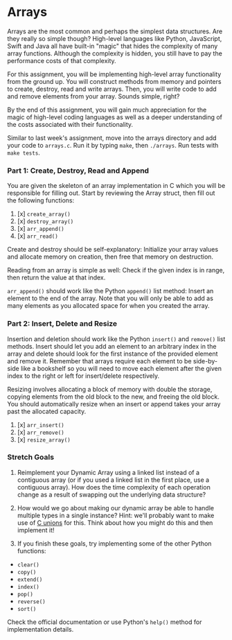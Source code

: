# Arrays

Arrays are the most common and perhaps the simplest data structures. Are they really so simple though? High-level languages like Python, JavaScript, Swift and Java all have built-in "magic" that hides the complexity of many array functions. Although the complexity is hidden, you still have to pay the performance costs of that complexity.

For this assignment, you will be implementing high-level array functionality from the ground up. You will construct methods from memory and pointers to create, destroy, read and write arrays. Then, you will write code to add and remove elements from your array. Sounds simple, right?

By the end of this assignment, you will gain much appreciation for the magic of high-level coding languages as well as a deeper understanding of the costs associated with their functionality.

Similar to last week's assignment, move into the arrays directory and add your code to `arrays.c`. Run it by typing `make`, then `./arrays`. Run tests with `make tests`.

### Part 1: Create, Destroy, Read and Append

You are given the skeleton of an array implementation in C which you will be responsible for filling out. Start by reviewing the Array struct, then fill out the following functions:

1. [x] `create_array()`
2. [x] `destroy_array()`
3. [x] `arr_append()`
4. [x] `arr_read()`

Create and destroy should be self-explanatory: Initialize your array values and allocate memory on creation, then free that memory on destruction.

Reading from an array is simple as well: Check if the given index is in range, then return the value at that index.

`arr_append()` should work like the Python `append()` list method: Insert an element to the end of the array. Note that you will only be able to add as many elements as you allocated space for when you created the array.

### Part 2: Insert, Delete and Resize

Insertion and deletion should work like the Python `insert()` and `remove()` list methods. Insert should let you add an element to an arbitrary index in the array and delete should look for the first instance of the provided element and remove it. Remember that arrays require each element to be side-by-side like a bookshelf so you will need to move each element after the given index to the right or left for insert/delete respectively.

Resizing involves allocating a block of memory with double the storage, copying elements from the old block to the new, and freeing the old block. You should automatically resize when an insert or append takes your array past the allocated capacity.

1. [x] `arr_insert()`
2. [x] `arr_remove()`
3. [x] `resize_array()`

### Stretch Goals

1. Reimplement your Dynamic Array using a linked list instead of a contiguous array (or if you used a linked list in the first place, use a contiguous array). How does the time complexity of each operation change as a result of swapping out the underlying data structure?

2. How would we go about making our dynamic array be able to handle multiple types in a single instance? Hint: we'll probably want to make use of [C unions](https://www.tutorialspoint.com/cprogramming/c_unions.htm) for this. Think about how you might do this and then implement it!

3. If you finish these goals, try implementing some of the other Python functions:

- `clear()`
- `copy()`
- `extend()`
- `index()`
- `pop()`
- `reverse()`
- `sort()`

Check the official documentation or use Python's `help()` method for implementation details.
